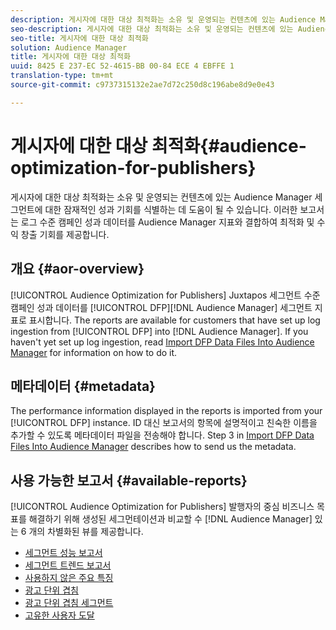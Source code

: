 ```yaml
---
description: 게시자에 대한 대상 최적화는 소유 및 운영되는 컨텐츠에 있는 Audience Manager 세그먼트에 대한 잠재적인 성과 기회를 식별하는 데 도움이 될 수 있습니다. 이러한 보고서는 로그 수준 캠페인 성과 데이터를 Audience Manager 지표와 결합하여 최적화 및 수익 창출 기회를 제공합니다.
seo-description: 게시자에 대한 대상 최적화는 소유 및 운영되는 컨텐츠에 있는 Audience Manager 세그먼트에 대한 잠재적인 성과 기회를 식별하는 데 도움이 될 수 있습니다. 이러한 보고서는 로그 수준 캠페인 성과 데이터를 Audience Manager 지표와 결합하여 최적화 및 수익 창출 기회를 제공합니다.
seo-title: 게시자에 대한 대상 최적화
solution: Audience Manager
title: 게시자에 대한 대상 최적화
uuid: 8425 E 237-EC 52-4615-BB 00-84 ECE 4 EBFFE 1
translation-type: tm+mt
source-git-commit: c9737315132e2ae7d72c250d8c196abe8d9e0e43

---
```



# 게시자에 대한 대상 최적화{#audience-optimization-for-publishers}

게시자에 대한 대상 최적화는 소유 및 운영되는 컨텐츠에 있는 Audience Manager 세그먼트에 대한 잠재적인 성과 기회를 식별하는 데 도움이 될 수 있습니다. 이러한 보고서는 로그 수준 캠페인 성과 데이터를 Audience Manager 지표와 결합하여 최적화 및 수익 창출 기회를 제공합니다.

## 개요 {#aor-overview}

[!UICONTROL Audience Optimization for Publishers] Juxtapos 세그먼트 수준 캠페인 성과 데이터를 [!UICONTROL DFP][!DNL Audience Manager] 세그먼트 지표로 표시합니다. The reports are available for customers that have set up log ingestion from [!UICONTROL DFP] into [!DNL Audience Manager]. If you haven&#39;t yet set up log ingestion, read [Import DFP Data Files Into Audience Manager](import-dfp.md) for information on how to do it.

## 메타데이터 {#metadata}

The performance information displayed in the reports is imported from your [!UICONTROL DFP] instance. ID 대신 보고서의 항목에 설명적이고 친숙한 이름을 추가할 수 있도록 메타데이터 파일을 전송해야 합니다. Step 3 in [Import DFP Data Files Into Audience Manager](../../../reporting/audience-optimization-reports/aor-publishers/import-dfp.md) describes how to send us the metadata.

## 사용 가능한 보고서 {#available-reports}

[!UICONTROL Audience Optimization for Publishers] 발행자의 중심 비즈니스 목표를 해결하기 위해 생성된 세그먼테이션과 비교할 수 [!DNL Audience Manager] 있는 6 개의 차별화된 뷰를 제공합니다.

+ [세그먼트 성능 보고서](publisher-segment-performance.md)
+ [세그먼트 트렌드 보고서](publisher-segment-trends.md)
+ [사용하지 않은 주요 특징](publisher-top-unused-traits.md)
+ [광고 단위 겹침](publisher-ad-unit-overlap.md)
+ [광고 단위 겹침 세그먼트](publisher-segment-ad-unit-overlap.md)
+ [고유한 사용자 도달](publisher-unique-reach.md)
